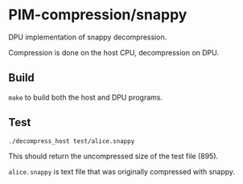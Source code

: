# PIM-compression/snappy

DPU implementation of snappy decompression. 

Compression is done on the host CPU, decompression on DPU.

## Build

`make` to build both the host and DPU programs.

## Test

```
./decompress_host test/alice.snappy
```

This should return the uncompressed size of the test file (895).

`alice.snappy` is text file that was originally compressed with snappy.

